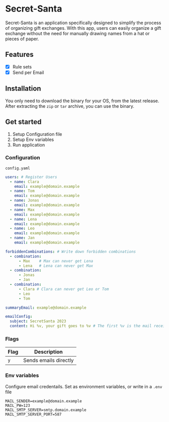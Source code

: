# Secret-Santa

Secret-Santa is an application specifically designed to simplify the process of organizing gift exchanges. 
With this app, users can easily organize a gift exchange without the need for manually drawing names from a hat or pieces of paper.

## Features

 - [X] Rule sets
 - [X] Send per Email

## Installation

You only need to download the binary for your OS, from the latest release.
After extracting the ``zip`` or ``tar`` archive, you can use the binary.

## Get started

1. Setup Configuration file
2. Setup Env variables
3. Run application

### Configuration

`config.yaml`

```yaml
users: # Register Users
  - name: Clara
    email: example@domain.example
  - name: Tom
    email: example@domain.example
  - name: Jonas
    email: example@domain.example
  - name: Max
    email: example@domain.example
  - name: Lena
    email: example@domain.example
  - name: Leo
    email: example@domain.example
  - name: Jan
    email: example@domain.example

forbiddenCombinations: # Write down forbidden combinations
  - combination:
      - Max    # Max can never get Lena
      - Lena   # Lena can never get Max
  - combination:
      - Jonas
      - Jan
  - combination:
      - Clara # Clara can never get Leo or Tom
      - Leo
      - Tom

summaryEmail: example@domain.example

emailConfig:
  subject: SecretSanta 2023
  content: Hi %v, your gift goes to %v # The first %v is the mail receiver name and the second %v is the name where the gift goes to
```

### Flags
| Flag   | Description          |
|------- | -------------------- |
| `y`    | Sends emails directly  |


### Env variables

Configure email credentails.
Set as environment variables, or write in a `.env` file

```env
MAIL_SENDER=example@domain.example
MAIL_PW=123
MAIL_SMTP_SERVER=smtp.domain.example
MAIL_SMTP_SERVER_PORT=587
```
